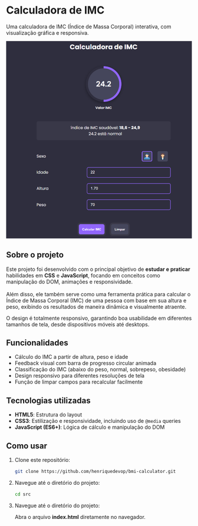 # Calculadora de IMC

Uma calculadora de IMC (Índice de Massa Corporal) interativa, com visualização gráfica e responsiva.

![Imagem da calculadora](/src/images/previewBMIcalc.png)

## Sobre o projeto

Este projeto foi desenvolvido com o principal objetivo de **estudar e praticar** habilidades em **CSS** e **JavaScript**, focando em conceitos como manipulação do DOM, animações e responsividade. <br> <br>Além disso, ele também serve como uma ferramenta prática para calcular o Índice de Massa Corporal (IMC) de uma pessoa com base em sua altura e peso, exibindo os resultados de maneira dinâmica e visualmente atraente.

O design é totalmente responsivo, garantindo boa usabilidade em diferentes tamanhos de tela, desde dispositivos móveis até desktops.

## Funcionalidades

- Cálculo do IMC a partir de altura, peso e idade
- Feedback visual com barra de progresso circular animada
- Classificação do IMC (abaixo do peso, normal, sobrepeso, obesidade)
- Design responsivo para diferentes resoluções de tela
- Função de limpar campos para recalcular facilmente

## Tecnologias utilizadas

- **HTML5**: Estrutura do layout
- **CSS3**: Estilização e responsividade, incluindo uso de `@media` queries
- **JavaScript (ES6+)**: Lógica de cálculo e manipulação do DOM

## Como usar

1. Clone este repositório:

   ```bash
   git clone https://github.com/henriquedevop/bmi-calculator.git
    ```
    
2. Navegue até o diretório do projeto:

   ```bash
   cd src
    ```
    
3. Navegue até o diretório do projeto:

   Abra o arquivo **index.html** diretamente no navegador.

